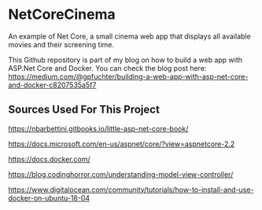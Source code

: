 # NetCoreCinema
An example of Net Core, a small cinema web app that displays all available movies and their screening time.

This Github repository is part of my blog on how to build a web app with ASP.Net Core and Docker. You can check the blog post here: https://medium.com/@gpfuchter/building-a-web-app-with-asp-net-core-and-docker-c8207535a5f7

## Sources Used For This Project

https://nbarbettini.gitbooks.io/little-asp-net-core-book/

https://docs.microsoft.com/en-us/aspnet/core/?view=aspnetcore-2.2

https://docs.docker.com/

https://blog.codinghorror.com/understanding-model-view-controller/

https://www.digitalocean.com/community/tutorials/how-to-install-and-use-docker-on-ubuntu-18-04
